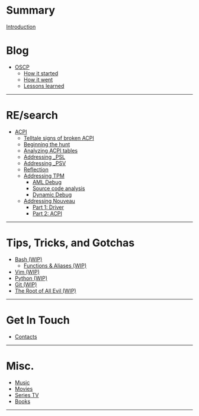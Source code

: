 # Summary

[Introduction](intro.md)

# Blog

- [OSCP](blog/oscp/oscp.md)
    - [How it started](blog/oscp/how_it_started.md)
    - [How it went](blog/oscp/how_it_went.md)
    - [Lessons learned](blog/oscp/lessons_learned.md)

---

# RE/search

- [ACPI](re/acpi/acpi.md)
    - [Telltale signs of broken ACPI](re/acpi/telltale-signs.md)
    - [Beginning the hunt](re/acpi/begin-hunting.md)
    - [Analyzing ACPI tables](re/acpi/acpi-analysis.md)
    - [Addressing \_PSL](re/acpi/addressing-psl.md)
    - [Addressing \_PSV](re/acpi/addressing-psv.md)
    - [Reflection](re/acpi/reflection.md)
    - [Addressing TPM](re/acpi/addressing-tpm.md)
        - [AML Debug](re/acpi/aml_dbg.md)
        - [Source code analysis](re/acpi/src_analysis.md)
        - [Dynamic Debug](re/acpi/dyndbg.md)
    - [Addressing Nouveau](re/acpi/addressing-nouveau.md)
        - [Part 1: Driver](re/acpi/nouveau_src.md)
        - [Part 2: ACPI](re/acpi/nouveau_nvop.md)

---

# Tips, Tricks, and Gotchas

- [Bash (WIP)]()
    - [Functions & Aliases (WIP)]()
- [Vim (WIP)]()
- [Python (WIP)]()
- [Git (WIP)]()
- [The Root of All Evil (WIP)]()

---

# Get In Touch

- [Contacts](contacts.md)

---

# Misc.

- [Music](misc/music.md)
- [Movies](misc/movies.md)
- [Series TV](misc/series-tv.md)
- [Books](misc/books.md)

---
